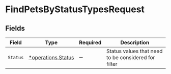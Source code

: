 # FindPetsByStatusTypesRequest


## Fields

| Field                                                   | Type                                                    | Required                                                | Description                                             |
| ------------------------------------------------------- | ------------------------------------------------------- | ------------------------------------------------------- | ------------------------------------------------------- |
| `Status`                                                | [*operations.Status](../../models/operations/status.md) | :heavy_minus_sign:                                      | Status values that need to be considered for filter     |